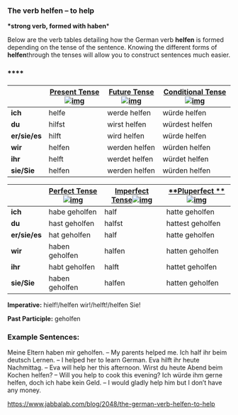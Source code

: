 ### The verb helfen – to help

**\*strong verb, formed with haben***

Below are the verb tables detailing how the German verb **helfen** is formed depending on the tense of the sentence. Knowing the different forms of **helfen**through the tenses will allow you to construct sentences much easier.

### ****

|               | [**Present Tense**![img](https://www.jabbalab.com/images/qm.jpg)](http://www.jabbalab.com/blog/880/how-german-verbs-work-in-the-present-tense-part-1) | [**Future Tense**![img](https://www.jabbalab.com/images/qm.jpg)](http://www.jabbalab.com/blog/1126/german-future-tense-and-how-to-use-it) | [**Conditional Tense**![img](https://www.jabbalab.com/images/qm.jpg)](http://www.jabbalab.com/blog/1160/german-conditional-tense-what-it-is-and-how-to-use-it) |
| ------------- | ---------------------------------------- | ---------------------------------------- | ---------------------------------------- |
| **ich**       | helfe                                    | werde helfen                             | würde helfen                             |
| **du**        | hilfst                                   | wirst helfen                             | würdest helfen                           |
| **er/sie/es** | hilft                                    | wird helfen                              | würde helfen                             |
| **wir**       | helfen                                   | werden helfen                            | würden helfen                            |
| **ihr**       | helft                                    | werdet helfen                            | würdet helfen                            |
| **sie/Sie**   | helfen                                   | werden helfen                            | würden helfen                            |

 

|               | [Perfect Tense![img](https://www.jabbalab.com/images/qm.jpg)](http://www.jabbalab.com/blog/1011/past-tense-german-how-to-talk-about-the-past-in-german) | [**Imperfect Tense**![img](https://www.jabbalab.com/images/qm.jpg)](http://www.jabbalab.com/blog/1028/past-tense-german-the-imperfect-tense) | [**Pluperfect **![img](https://www.jabbalab.com/images/qm.jpg)](http://www.jabbalab.com/blog/1207/german-past-tense-%E2%80%93-the-pluperfect-tense) |
| ------------- | ---------------------------------------- | ---------------------------------------- | ---------------------------------------- |
| **ich**       | habe geholfen                            | half                                     | hatte geholfen                           |
| **du**        | hast geholfen                            | halfst                                   | hattest geholfen                         |
| **er/sie/es** | hat geholfen                             | half                                     | hatte geholfen                           |
| **wir**       | haben geholfen                           | halfen                                   | hatten geholfen                          |
| **ihr**       | habt geholfen                            | halft                                    | hattet geholfen                          |
| **sie/Sie**   | haben geholfen                           | halfen                                   | hatten geholfen                          |

**Imperative:** hielf!/helfen wir!/helft!/helfen Sie!

**Past Participle:** geholfen

### Example Sentences:

Meine Eltern haben mir geholfen. – My parents helped me.
Ich half ihr beim deutsch Lernen. – I helped her to learn German.
Eva hilft ihr heute Nachmittag. – Eva will help her this afternoon.
Wirst du heute Abend beim Kochen helfen? – Will you help to cook this evening?
Ich würde ihm gerne helfen, doch ich habe kein Geld. – I would gladly help him but I don’t have any money.



https://www.jabbalab.com/blog/2048/the-german-verb-helfen-to-help